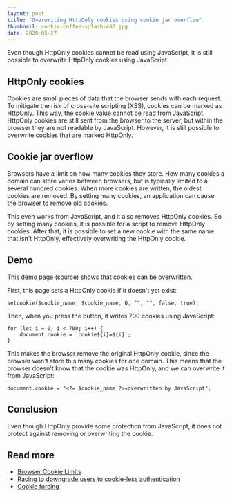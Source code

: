 ```yaml
---
layout: post
title: "Overwriting HttpOnly cookies using cookie jar overflow"
thumbnail: cookie-coffee-splash-480.jpg
date: 2020-05-27
---
```


Even though HttpOnly cookies cannot be read using JavaScript, it is still possible to overwrite HttpOnly cookies using JavaScript.

<!-- photo source: https://pixabay.com/nl/photos/koffie-cup-splash-vloeistof-1973549/ -->

## HttpOnly cookies

Cookies are small pieces of data that the browser sends with each request. To mitigate the risk of cross-site scripting (XSS), cookies can be marked as HttpOnly. This way, the cookie value cannot be read from JavaScript. HttpOnly cookies are still sent from the browser to the server, but within the browser they are not readable by JavaScript. However, it is still possible to overwrite cookies that are marked HttpOnly.

## Cookie jar overflow

Browsers have a limit on how many cookies they store. How many cookies a domain can store varies between browsers, but is typically limited to a several hundred cookies. When more cookies are written, the oldest cookies are removed. By setting many cookies, an application can cause the browser to remove old cookies.

This even works from JavaScript, and it also removes HttpOnly cookies. So by setting many cookies, it is possible for a script to remove HttpOnly cookies. After that, it is possible to set a new cookie with the same name that isn't HttpOnly, effectively overwriting the HttpOnly cookie.

## Demo

This [demo page](http://demo.sjoerdlangkemper.nl/cookie.php) ([source](https://github.com/Sjord/Sjord.github.io/blob/master/_demo/cookie.php)) shows that cookies can be overwritten. 

First, this page sets a HttpOnly cookie if it doesn't yet exist:

    setcookie($cookie_name, $cookie_name, 0, "", "", false, true);

Then, when you press the button, it writes 700 cookies using JavaScript:

    for (let i = 0; i < 700; i++) {
        document.cookie = `cookie${i}=${i}`;
    }

This makes the browser remove the original HttpOnly cookie, since the browser won't store this many cookies for one domain. This means that the browser doesn't know that the cookie was HttpOnly, and we can overwrite it from JavaScript:

    document.cookie = "<?= $cookie_name ?>=overwritten by JavaScript";

## Conclusion

Even though HttpOnly provide some protection from JavaScript, it does not protect against removing or overwriting the cookie.

## Read more

* [Browser Cookie Limits](http://browsercookielimits.squawky.net/)
* [Racing to downgrade users to cookie-less authentication](https://kuza55.blogspot.com/2008/02/racing-to-downgrade-users-to-cookie.html)
* [Cookie forcing](https://scarybeastsecurity.blogspot.com/2008/11/cookie-forcing.html)

